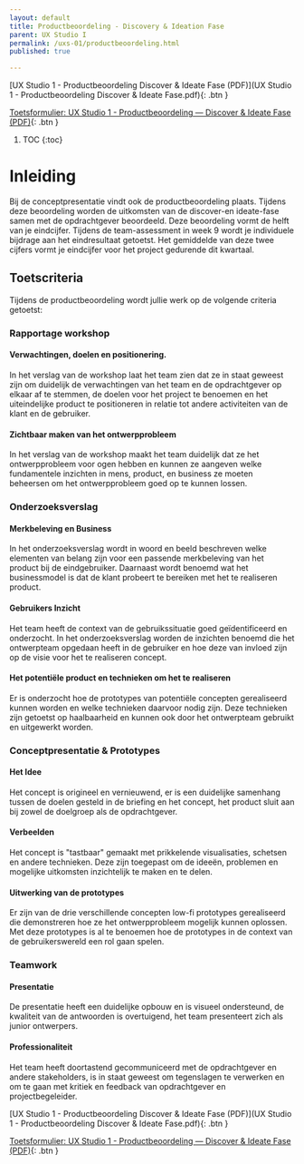 ```yaml
---
layout: default
title: Productbeoordeling - Discovery & Ideation Fase
parent: UX Studio I
permalink: /uxs-01/productbeoordeling.html
published: true

---
```


[UX Studio 1 - Productbeoordeling Discover & Ideate Fase (PDF)](UX Studio 1 - Productbeoordeling Discover & Ideate Fase.pdf){: .btn }

[Toetsformulier: UX Studio 1 - Productbeoordeling — Discover & Ideate Fase (PDF)](01_UXS1_Productbeoordeling.pdf){: .btn }

1. TOC
{:toc}

# Inleiding

Bij de conceptpresentatie vindt ook de productbeoordeling plaats. Tijdens deze beoordeling worden de uitkomsten van de discover-en ideate-fase samen met de opdrachtgever beoordeeld. Deze beoordeling vormt de helft van je eindcijfer. Tijdens de team-assessment in week 9 wordt je individuele bijdrage aan het eindresultaat getoetst. Het gemiddelde van deze twee cijfers vormt je eindcijfer voor het project gedurende dit kwartaal. 

## Toetscriteria

Tijdens de productbeoordeling wordt jullie werk op de volgende criteria getoetst:

### Rapportage workshop 

#### Verwachtingen, doelen en positionering. 

In het verslag van de workshop laat het team zien dat ze in staat geweest zijn om duidelijk de verwachtingen van het team en de opdrachtgever op elkaar af te stemmen, de doelen voor het project te benoemen en het uiteindelijke product te positioneren in relatie tot andere activiteiten van de klant en de gebruiker.

#### Zichtbaar maken van het ontwerpprobleem 

In het verslag van de workshop maakt het team duidelijk dat ze het ontwerpprobleem voor ogen hebben en kunnen ze aangeven welke
fundamentele inzichten in mens, product, en business ze moeten beheersen om het ontwerpprobleem goed op te kunnen lossen.

### Onderzoeksverslag 

#### Merkbeleving en Business 

In het onderzoeksverslag wordt in woord en beeld beschreven welke elementen van belang zijn voor een passende merkbeleving van het product bij de eindgebruiker. Daarnaast wordt benoemd wat het businessmodel is dat de klant probeert te bereiken met het te realiseren product.

#### Gebruikers Inzicht 

Het team heeft de context van de gebruikssituatie goed geïdentificeerd en onderzocht. In het onderzoeksverslag worden de inzichten benoemd die het ontwerpteam opgedaan heeft in de gebruiker en hoe deze van invloed zijn op de visie voor het te realiseren concept.

#### Het potentiële product en technieken om het te realiseren

Er is onderzocht hoe de prototypes van potentiële concepten gerealiseerd kunnen worden en welke technieken daarvoor nodig zijn. Deze technieken zijn getoetst op haalbaarheid en kunnen ook door het ontwerpteam gebruikt en uitgewerkt worden.

### Conceptpresentatie & Prototypes 

#### Het Idee 

Het concept is origineel en vernieuwend, er is een duidelijke samenhang tussen de doelen gesteld in de briefing en het concept, het product sluit aan bij zowel de doelgroep als de opdrachtgever.

#### Verbeelden 

Het concept is "tastbaar" gemaakt met prikkelende visualisaties,
schetsen en andere technieken. Deze zijn toegepast om de ideeën,
problemen en mogelijke uitkomsten inzichtelijk te maken en te delen.

#### Uitwerking van de prototypes

Er zijn van de drie verschillende concepten low-fi prototypes
gerealiseerd die demonstreren hoe ze het ontwerpprobleem mogelijk kunnen oplossen. Met deze prototypes is al te benoemen hoe de prototypes in de context van de gebruikerswereld een rol gaan spelen.

### Teamwork

#### Presentatie 

De presentatie heeft een duidelijke opbouw en is visueel ondersteund, de kwaliteit van de antwoorden is overtuigend, het team presenteert zich als junior ontwerpers.

#### Professionaliteit

Het team heeft doortastend gecommuniceerd met de opdrachtgever en andere
stakeholders, is in staat geweest om tegenslagen te verwerken en om te
gaan met kritiek en feedback van opdrachtgever en projectbegeleider.

[UX Studio 1 - Productbeoordeling Discover & Ideate Fase (PDF)](UX Studio 1 - Productbeoordeling Discover & Ideate Fase.pdf){: .btn }

[Toetsformulier: UX Studio 1 - Productbeoordeling — Discover & Ideate Fase (PDF)](01_UXS1_Productbeoordeling.pdf){: .btn }